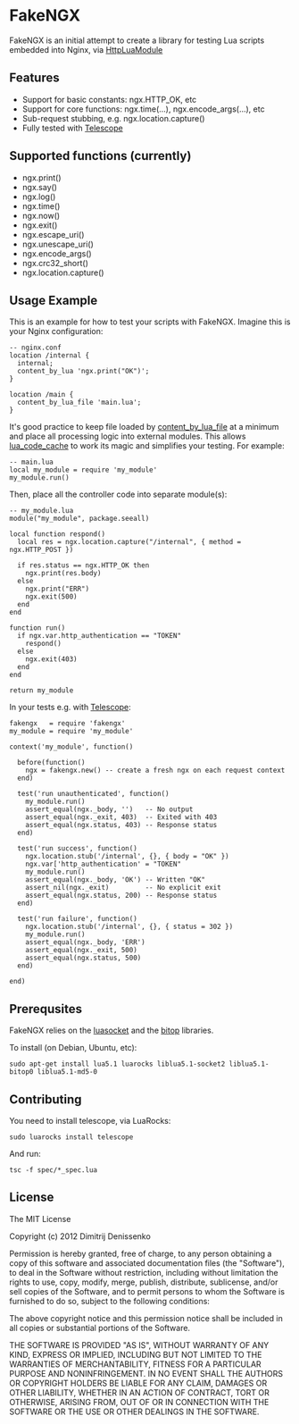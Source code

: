 # FakeNGX #

FakeNGX is an initial attempt to create a library for testing Lua scripts
embedded into Nginx, via [HttpLuaModule](http://wiki.nginx.org/HttpLuaModule)

## Features ##

* Support for basic constants: ngx.HTTP_OK, etc
* Support for core functions: ngx.time(...), ngx.encode_args(...), etc
* Sub-request stubbing, e.g. ngx.location.capture()
* Fully tested with [Telescope](http://norman.github.com/telescope/)

## Supported functions (currently) ##

* ngx.print()
* ngx.say()
* ngx.log()
* ngx.time()
* ngx.now()
* ngx.exit()
* ngx.escape_uri()
* ngx.unescape_uri()
* ngx.encode_args()
* ngx.crc32_short()
* ngx.location.capture()

## Usage Example ##

This is an example for how to test your scripts with FakeNGX. Imagine this is
your Nginx configuration:

    -- nginx.conf
    location /internal {
      internal;
      content_by_lua 'ngx.print("OK")';
    }

    location /main {
      content_by_lua_file 'main.lua';
    }

It's good practice to keep file loaded by
[content_by_lua_file](http://wiki.nginx.org/HttpLuaModule#content_by_lua_file)
at a minimum and place all processing logic into external modules. This allows
[lua_code_cache](http://wiki.nginx.org/HttpLuaModule#lua_code_cache)
to work its magic and simplifies your testing. For example:

    -- main.lua
    local my_module = require 'my_module'
    my_module.run()

Then, place all the controller code into separate module(s):

    -- my_module.lua
    module("my_module", package.seeall)

    local function respond()
      local res = ngx.location.capture("/internal", { method = ngx.HTTP_POST })

      if res.status == ngx.HTTP_OK then
        ngx.print(res.body)
      else
        ngx.print("ERR")
        ngx.exit(500)
      end
    end

    function run()
      if ngx.var.http_authentication == "TOKEN"
        respond()
      else
        ngx.exit(403)
      end
    end

    return my_module

In your tests e.g. with [Telescope](http://norman.github.com/telescope/):

    fakengx   = require 'fakengx'
    my_module = require 'my_module'

    context('my_module', function()

      before(function()
        ngx = fakengx.new() -- create a fresh ngx on each request context
      end)

      test('run unauthenticated', function()
        my_module.run()
        assert_equal(ngx._body, '')   -- No output
        assert_equal(ngx._exit, 403)  -- Exited with 403
        assert_equal(ngx.status, 403) -- Response status
      end)

      test('run success', function()
        ngx.location.stub('/internal', {}, { body = "OK" })
        ngx.var['http_authentication' = "TOKEN"
        my_module.run()
        assert_equal(ngx._body, 'OK') -- Written "OK"
        assert_nil(ngx._exit)         -- No explicit exit
        assert_equal(ngx.status, 200) -- Response status
      end)

      test('run failure', function()
        ngx.location.stub('/internal', {}, { status = 302 })
        my_module.run()
        assert_equal(ngx._body, 'ERR')
        assert_equal(ngx._exit, 500)
        assert_equal(ngx.status, 500)
      end)

    end)

## Prerequsites ##

FakeNGX relies on the [luasocket](http://w3.impa.br/~diego/software/luasocket/)
and the [bitop](http://bitop.luajit.org/) libraries.

To install (on Debian, Ubuntu, etc):

    sudo apt-get install lua5.1 luarocks liblua5.1-socket2 liblua5.1-bitop0 liblua5.1-md5-0

## Contributing ##

You need to install telescope, via LuaRocks:

    sudo luarocks install telescope

And run:

    tsc -f spec/*_spec.lua


## License ##

The MIT License

Copyright (c) 2012 Dimitrij Denissenko

Permission is hereby granted, free of charge, to any person obtaining a copy of
this software and associated documentation files (the "Software"), to deal in
the Software without restriction, including without limitation the rights to
use, copy, modify, merge, publish, distribute, sublicense, and/or sell copies
of the Software, and to permit persons to whom the Software is furnished to do
so, subject to the following conditions:

The above copyright notice and this permission notice shall be included in all
copies or substantial portions of the Software.

THE SOFTWARE IS PROVIDED "AS IS", WITHOUT WARRANTY OF ANY KIND, EXPRESS OR
IMPLIED, INCLUDING BUT NOT LIMITED TO THE WARRANTIES OF MERCHANTABILITY,
FITNESS FOR A PARTICULAR PURPOSE AND NONINFRINGEMENT. IN NO EVENT SHALL THE
AUTHORS OR COPYRIGHT HOLDERS BE LIABLE FOR ANY CLAIM, DAMAGES OR OTHER
LIABILITY, WHETHER IN AN ACTION OF CONTRACT, TORT OR OTHERWISE, ARISING FROM,
OUT OF OR IN CONNECTION WITH THE SOFTWARE OR THE USE OR OTHER DEALINGS IN THE
SOFTWARE.
